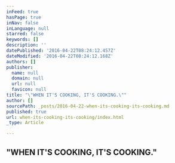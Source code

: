```yaml
---
inFeed: true
hasPage: true
inNav: false
inLanguage: null
starred: false
keywords: []
description: ''
datePublished: '2016-04-22T08:24:12.457Z'
dateModified: '2016-04-22T08:24:12.168Z'
authors: []
publisher:
  name: null
  domain: null
  url: null
  favicon: null
title: "\"WHEN IT'S COOKING, IT'S COOKING.\""
author: []
sourcePath: _posts/2016-04-22-when-its-cooking-its-cooking.md
published: true
url: when-its-cooking-its-cooking/index.html
_type: Article

---
```

## "WHEN IT'S COOKING, IT'S COOKING."